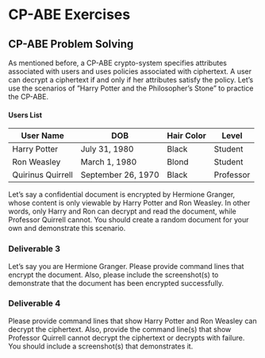 

# CP-ABE Exercises
## CP-ABE Problem Solving

As mentioned before, a CP-ABE crypto-system specifies attributes associated with users and uses policies associated with ciphertext. A user can decrypt a ciphertext if and only if her attributes satisfy the policy. Let’s use the scenarios of ”Harry Potter and the Philosopher’s Stone” to practice the CP-ABE.

#### Users List

| User Name         | DOB           | Hair Color | Level   |
|-------------------|---------------|------------|---------|
| Harry Potter      | July 31, 1980 | Black      | Student |
| Ron Weasley       | March 1, 1980 | Blond      | Student |
| Quirinus Quirrell | September 26, 1970 | Black | Professor |

Let’s say a confidential document is encrypted by Hermione Granger, whose content is only viewable by Harry Potter and Ron Weasley. In other words, only Harry and Ron can decrypt and read the document, while Professor Quirrell cannot. You should create a random document for your own and demonstrate this scenario.

### Deliverable 3
Let’s say you are Hermione Granger. Please provide command lines that encrypt the document. Also, please include the screenshot(s) to demonstrate that the document has been encrypted successfully.

### Deliverable 4
Please provide command lines that show Harry Potter and Ron Weasley can decrypt the ciphertext. Also, provide the command line(s) that show Professor Quirrell cannot decrypt the ciphertext or decrypts with failure. You should include a screenshot(s) that demonstrates it.
